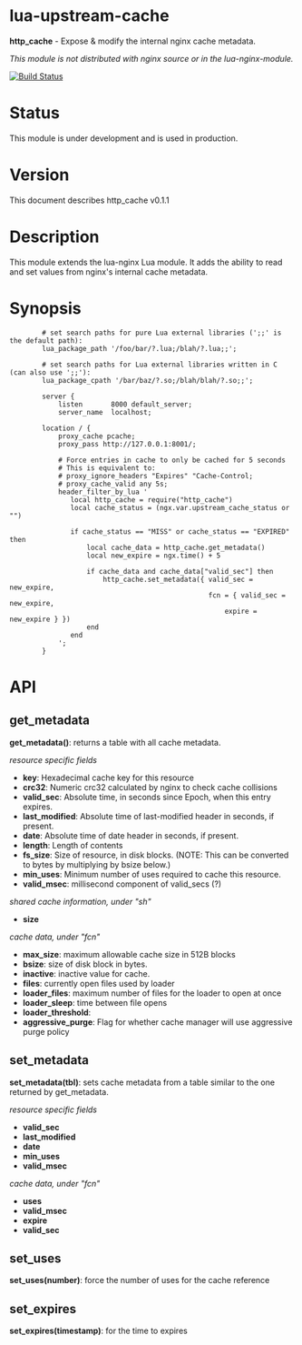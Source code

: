 lua-upstream-cache
==================

**http_cache** - Expose & modify the internal nginx cache metadata.

_This module is not distributed with nginx source or in the lua-nginx-module._

[![Build Status](https://travis-ci.org/alticelabs/lua-upstream-cache-nginx-module.svg?branch=master)](https://travis-ci.org/alticelabs/lua-upstream-cache-nginx-module)

Status
======

This module is under development and is used in production.

Version
=======

This document describes http_cache v0.1.1

Description
===========

This module extends the lua-nginx Lua module. It adds the ability to read
and set values from nginx's internal cache metadata.

Synopsis
========
```
        # set search paths for pure Lua external libraries (';;' is the default path):
        lua_package_path '/foo/bar/?.lua;/blah/?.lua;;';

        # set search paths for Lua external libraries written in C (can also use ';;'):
        lua_package_cpath '/bar/baz/?.so;/blah/blah/?.so;;';

        server {
            listen       8000 default_server;
            server_name  localhost;

        location / {
            proxy_cache pcache;
            proxy_pass http://127.0.0.1:8001/;

            # Force entries in cache to only be cached for 5 seconds
            # This is equivalent to:
            # proxy_ignore_headers "Expires" "Cache-Control;
            # proxy_cache_valid any 5s;
            header_filter_by_lua '
               local http_cache = require("http_cache")
               local cache_status = (ngx.var.upstream_cache_status or "")

               if cache_status == "MISS" or cache_status == "EXPIRED" then
                   local cache_data = http_cache.get_metadata()
                   local new_expire = ngx.time() + 5

                   if cache_data and cache_data["valid_sec"] then
                       http_cache.set_metadata({ valid_sec = new_expire,
                                                 fcn = { valid_sec = new_expire,
                                                     expire = new_expire } })
                   end
               end
            ';
        }
```
API
===

get_metadata
------------
**get_metadata()**: returns a table with all cache metadata.

_resource specific fields_

* **key**: Hexadecimal cache key for this resource
* **crc32**: Numeric crc32 calculated by nginx to check cache collisions
* **valid_sec**: Absolute time, in seconds since Epoch, when this entry expires.
* **last_modified**: Absolute time of last-modified header in seconds, if present.
* **date**: Absolute time of date header in seconds, if present.
* **length**: Length of contents
* **fs_size**: Size of resource, in disk blocks. (NOTE: This can be converted to bytes by multiplying by bsize below.)
* **min_uses**: Minimum number of uses required to cache this resource.
* **valid_msec**: millisecond component of valid_secs (?)

_shared cache information, under "sh"_

* **size**

_cache data, under "fcn"_

* **max_size**: maximum allowable cache size in 512B blocks
* **bsize**: size of disk block in bytes.
* **inactive**: inactive value for cache.
* **files**: currently open files used by loader
* **loader_files**: maximum number of files for the loader to open at once
* **loader_sleep**: time between file opens
* **loader_threshold**:
* **aggressive_purge**: Flag for whether cache manager will use aggressive purge policy

set_metadata
------------
**set_metadata(tbl)**: sets cache metadata from a table similar to the one returned by get_metadata.

_resource specific fields_

* **valid_sec**
* **last_modified**
* **date**
* **min_uses**
* **valid_msec**

_cache data, under "fcn"_

* **uses**
* **valid_msec**
* **expire**
* **valid_sec**

set_uses
--------
**set_uses(number)**: force the number of uses for the cache reference

set_expires
-----------
**set_expires(timestamp)**: for the time to expires
